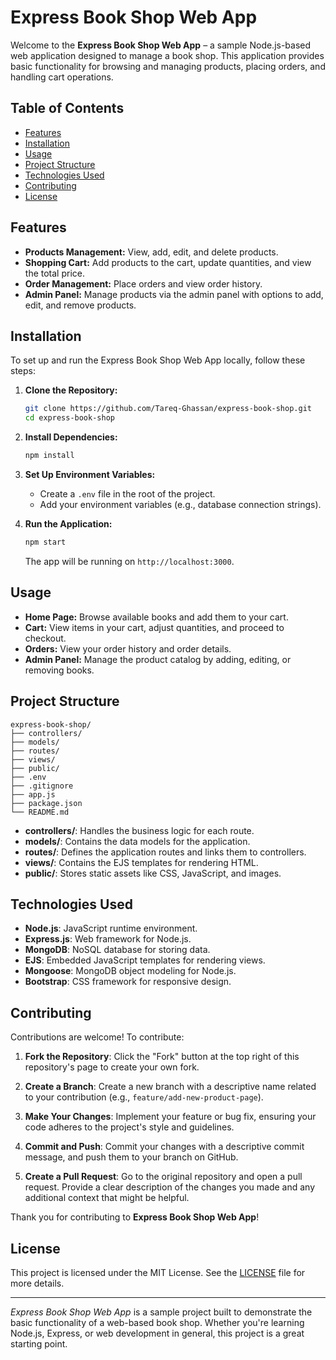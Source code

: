 
# Express Book Shop Web App

Welcome to the **Express Book Shop Web App** – a sample Node.js-based web application designed to manage a book shop. This application provides basic functionality for browsing and managing products, placing orders, and handling cart operations.

## Table of Contents

- [Features](#features)
- [Installation](#installation)
- [Usage](#usage)
- [Project Structure](#project-structure)
- [Technologies Used](#technologies-used)
- [Contributing](#contributing)
- [License](#license)

## Features

- **Products Management:** View, add, edit, and delete products.
- **Shopping Cart:** Add products to the cart, update quantities, and view the total price.
- **Order Management:** Place orders and view order history.
- **Admin Panel:** Manage products via the admin panel with options to add, edit, and remove products.

## Installation

To set up and run the Express Book Shop Web App locally, follow these steps:

1. **Clone the Repository:**
   ```bash
   git clone https://github.com/Tareq-Ghassan/express-book-shop.git
   cd express-book-shop
   ```

2. **Install Dependencies:**
   ```bash
   npm install
   ```

3. **Set Up Environment Variables:**
   - Create a `.env` file in the root of the project.
   - Add your environment variables (e.g., database connection strings).

4. **Run the Application:**
   ```bash
   npm start
   ```
   The app will be running on `http://localhost:3000`.

## Usage

- **Home Page:** Browse available books and add them to your cart.
- **Cart:** View items in your cart, adjust quantities, and proceed to checkout.
- **Orders:** View your order history and order details.
- **Admin Panel:** Manage the product catalog by adding, editing, or removing books.

## Project Structure

```plaintext
express-book-shop/
├── controllers/
├── models/
├── routes/
├── views/
├── public/
├── .env
├── .gitignore
├── app.js
├── package.json
└── README.md
```

- **controllers/**: Handles the business logic for each route.
- **models/**: Contains the data models for the application.
- **routes/**: Defines the application routes and links them to controllers.
- **views/**: Contains the EJS templates for rendering HTML.
- **public/**: Stores static assets like CSS, JavaScript, and images.

## Technologies Used

- **Node.js**: JavaScript runtime environment.
- **Express.js**: Web framework for Node.js.
- **MongoDB**: NoSQL database for storing data.
- **EJS**: Embedded JavaScript templates for rendering views.
- **Mongoose**: MongoDB object modeling for Node.js.
- **Bootstrap**: CSS framework for responsive design.

## Contributing

Contributions are welcome! To contribute:

1. **Fork the Repository**: Click the "Fork" button at the top right of this repository's page to create your own fork.

2. **Create a Branch**: Create a new branch with a descriptive name related to your contribution (e.g., `feature/add-new-product-page`).

3. **Make Your Changes**: Implement your feature or bug fix, ensuring your code adheres to the project's style and guidelines.

4. **Commit and Push**: Commit your changes with a descriptive commit message, and push them to your branch on GitHub.

5. **Create a Pull Request**: Go to the original repository and open a pull request. Provide a clear description of the changes you made and any additional context that might be helpful.

Thank you for contributing to **Express Book Shop Web App**!

## License

This project is licensed under the MIT License. See the [LICENSE](LICENSE) file for more details.

---

*Express Book Shop Web App* is a sample project built to demonstrate the basic functionality of a web-based book shop. Whether you're learning Node.js, Express, or web development in general, this project is a great starting point.
